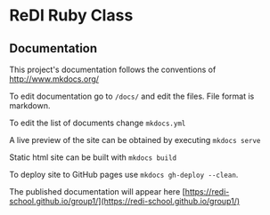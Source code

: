 # ReDI Ruby Class

## Documentation
This project's documentation follows the conventions of http://www.mkdocs.org/

To edit documentation go to `/docs/` and edit the files. File format is markdown.

To edit the list of documents change `mkdocs.yml`

A live preview of the site can be obtained by executing `mkdocs serve`

Static html site can be built with `mkdocs build`

To deploy site to GitHub pages use `mkdocs gh-deploy --clean`. 

The published documentation will appear here
[https://redi-school.github.io/group1/](https://redi-school.github.io/group1/)
